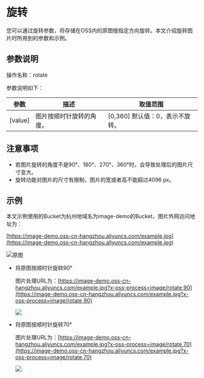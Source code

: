# 旋转

您可以通过旋转参数，将存储在OSS内的原图按指定方向旋转。本文介绍旋转图片时所用到的参数和示例。

## 参数说明

操作名称：rotate

参数说明如下：

|参数|描述|取值范围|
|--|--|----|
|\[value\]|图片按顺时针旋转的角度。|\[0,360\] 默认值：0，表示不旋转。 |

## 注意事项

-   若图片旋转的角度不是90°、180°、270°、360°时，会导致处理后的图片尺寸变大。
-   旋转功能对图片的尺寸有限制，图片的宽或者高不能超过4096 px。

## 示例

本文示例使用的Bucket为杭州地域名为image-demo的Bucket，图片外网访问地址为：

[https://image-demo.oss-cn-hangzhou.aliyuncs.com/example.jpg](https://image-demo.oss-cn-hangzhou.aliyuncs.com/example.jpg)

![原图 ](https://static-aliyun-doc.oss-cn-hangzhou.aliyuncs.com/assets/img/zh-CN/7289459951/p139183.png)

-   将原图按顺时针旋转90°

    图片处理URL为：[https://image-demo.oss-cn-hangzhou.aliyuncs.com/example.jpg?x-oss-process=image/rotate,90](https://image-demo.oss-cn-hangzhou.aliyuncs.com/example.jpg?x-oss-process=image/rotate,90)

    ![](https://static-aliyun-doc.oss-cn-hangzhou.aliyuncs.com/assets/img/zh-CN/9042359951/p2524.jpg)

-   将原图按顺时针旋转70°

    图片处理URL为：[https://image-demo.oss-cn-hangzhou.aliyuncs.com/example.jpg?x-oss-process=image/rotate,70](https://image-demo.oss-cn-hangzhou.aliyuncs.com/example.jpg?x-oss-process=image/rotate,70)

    ![](https://static-aliyun-doc.oss-cn-hangzhou.aliyuncs.com/assets/img/zh-CN/0142359951/p2525.jpg)


